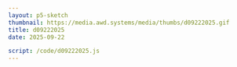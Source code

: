 ```yaml
---
layout: p5-sketch
thumbnail: https://media.awd.systems/media/thumbs/d09222025.gif
title: d09222025
date: 2025-09-22

script: /code/d09222025.js
---
```


